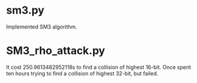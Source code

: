 # sm3.py

Implemented SM3 algorithm.

# SM3_rho_attack.py

It cost 250.9613482952118s to find a collision of highest 16-bit. Once spent ten hours trying to find a collision of highest 32-bit, but failed.


